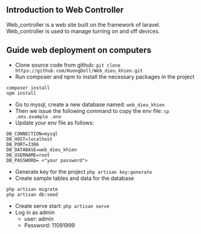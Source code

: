## Introduction to Web Controller
Web_controller is a web site built on the framework of laravel. Web_controller is used to manage turning on and off devices.

## Guide web deployment on computers
- Clone source code from github:
```git clone https://github.com/HuongDoll/Web_dieu_khien.git```
- Run composer and npm to install the necessary packages in the project
```
composer install
npm install
```
- Go to mysql, create a new database named: `web_dieu_khien`
- Then we issue the following command to copy the env file:
```cp .env.example .env```
- Update your env file as follows:
```
DB_CONNECTION=mysql
DB_HOST=localhost
DB_PORT=3306
DB_DATABASE=web_dieu_khien
DB_USERNAME=root
DB_PASSWORD= <"your password">
```
- Generate key for the project
```php artisan key:generate```
- Create sample tables and data for the database
```
php artisan migrate
php artisan db:seed
```
- Create serve start:
```php artisan serve```
- Log in as admin
   - user: admin
   - Password: 11091999
